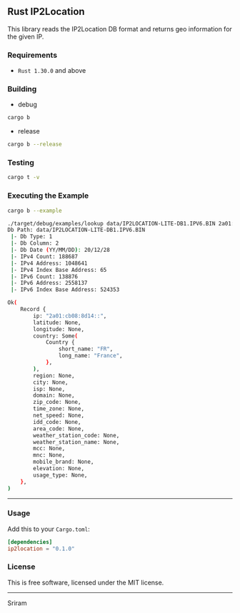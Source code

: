 Rust IP2Location
-----------------

This library reads the IP2Location DB format and returns geo information for the given IP.

### Requirements
- `Rust 1.30.0` and above

### Building
- debug
```bash
cargo b
```
- release
```bash
cargo b --release
```

### Testing
```bash
cargo t -v
```

### Executing the Example
```bash
cargo b --example

./target/debug/examples/lookup data/IP2LOCATION-LITE-DB1.IPV6.BIN 2a01:cb08:8d14::
Db Path: data/IP2LOCATION-LITE-DB1.IPV6.BIN
 |- Db Type: 1
 |- Db Column: 2
 |- Db Date (YY/MM/DD): 20/12/28
 |- IPv4 Count: 188687
 |- IPv4 Address: 1048641
 |- IPv4 Index Base Address: 65
 |- IPv6 Count: 138876
 |- IPv6 Address: 2558137
 |- IPv6 Index Base Address: 524353

Ok(
    Record {
        ip: "2a01:cb08:8d14::",
        latitude: None,
        longitude: None,
        country: Some(
            Country {
                short_name: "FR",
                long_name: "France",
            },
        ),
        region: None,
        city: None,
        isp: None,
        domain: None,
        zip_code: None,
        time_zone: None,
        net_speed: None,
        idd_code: None,
        area_code: None,
        weather_station_code: None,
        weather_station_name: None,
        mcc: None,
        mnc: None,
        mobile_brand: None,
        elevation: None,
        usage_type: None,
    },
)
```
---
### Usage
Add this to your `Cargo.toml`:
```toml
[dependencies]
ip2location = "0.1.0"
```

### License
This is free software, licensed under the MIT license.

---
Sriram




